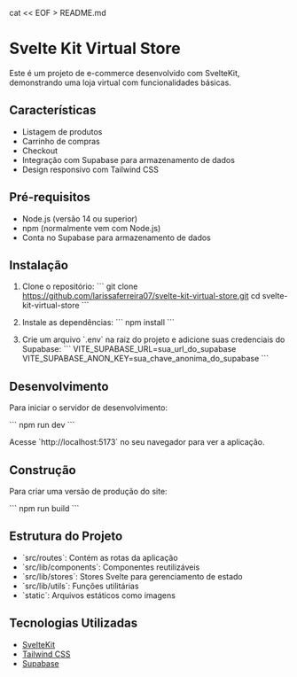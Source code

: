 cat << EOF > README.md
# Svelte Kit Virtual Store

Este é um projeto de e-commerce desenvolvido com SvelteKit, demonstrando uma loja virtual com funcionalidades básicas.

## Características

- Listagem de produtos
- Carrinho de compras
- Checkout
- Integração com Supabase para armazenamento de dados
- Design responsivo com Tailwind CSS

## Pré-requisitos

- Node.js (versão 14 ou superior)
- npm (normalmente vem com Node.js)
- Conta no Supabase para armazenamento de dados

## Instalação

1. Clone o repositório:
   \`\`\`
   git clone https://github.com/larissaferreira07/svelte-kit-virtual-store.git
   cd svelte-kit-virtual-store
   \`\`\`

2. Instale as dependências:
   \`\`\`
   npm install
   \`\`\`

3. Crie um arquivo \`.env\` na raiz do projeto e adicione suas credenciais do Supabase:
   \`\`\`
   VITE_SUPABASE_URL=sua_url_do_supabase
   VITE_SUPABASE_ANON_KEY=sua_chave_anonima_do_supabase
   \`\`\`

## Desenvolvimento

Para iniciar o servidor de desenvolvimento:

\`\`\`
npm run dev
\`\`\`

Acesse \`http://localhost:5173\` no seu navegador para ver a aplicação.

## Construção

Para criar uma versão de produção do site:

\`\`\`
npm run build
\`\`\`

## Estrutura do Projeto

- \`src/routes\`: Contém as rotas da aplicação
- \`src/lib/components\`: Componentes reutilizáveis
- \`src/lib/stores\`: Stores Svelte para gerenciamento de estado
- \`src/lib/utils\`: Funções utilitárias
- \`static\`: Arquivos estáticos como imagens

## Tecnologias Utilizadas

- [SvelteKit](https://kit.svelte.dev/)
- [Tailwind CSS](https://tailwindcss.com/)
- [Supabase](https://supabase.io/)